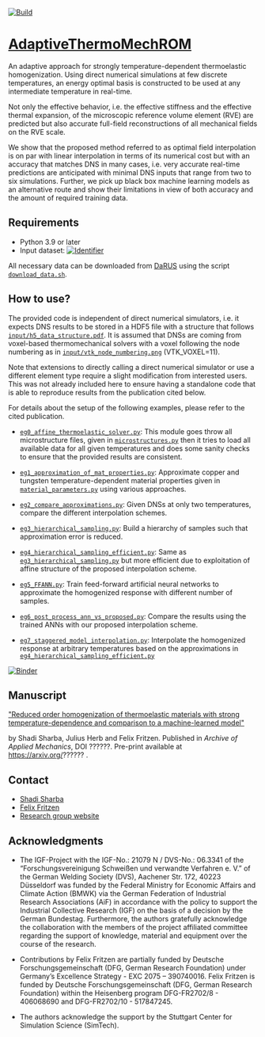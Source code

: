 <!--
https://docs.github.com/en/actions/quickstart
https://docs.github.com/en/actions/automating-builds-and-tests/building-and-testing-python
 -->
[![Build](https://github.com/DataAnalyticsEngineering/AdaptiveThermoMechROM/actions/workflows/github-actions.yml/badge.svg?branch=main)](https://github.com/DataAnalyticsEngineering/AdaptiveThermoMechROM/actions/workflows/github-actions.yml)

# [AdaptiveThermoMechROM](https://github.com/DataAnalyticsEngineering/AdaptiveThermoMechROM)

An adaptive approach for strongly temperature-dependent thermoelastic homogenization. Using direct numerical simulations at few
discrete temperatures, an energy optimal basis is constructed to be used at any intermediate temperature in real-time.

Not only the effective behavior, i.e. the effective stiffness and the effective thermal expansion, of the microscopic reference
volume element (RVE) are predicted but also accurate full-field reconstructions of all mechanical fields on the RVE scale.

We show that the proposed method referred to as optimal field interpolation is on par with linear interpolation in terms of its
numerical cost but with an accuracy that matches DNS in many cases, i.e. very accurate real-time predictions are anticipated with
minimal DNS inputs that range from two to six simulations. Further, we pick up black box machine learning models as an alternative
route and show their limitations in view of both accuracy and the amount of required training data.

## Requirements

- Python 3.9 or later
- Input
  dataset: [![Identifier](https://img.shields.io/badge/doi-10.18419%2Fdarus--2822-d45815.svg)](https://doi.org/10.18419/darus-2822)

All necessary data can be downloaded from [DaRUS](https://darus.uni-stuttgart.de/) using the script [`download_data.sh`](download_data.sh).

## How to use?

The provided code is independent of direct numerical simulators, i.e. it expects DNS results to be stored in a HDF5 file with a
structure that follows [`input/h5_data_structure.pdf`](input/h5_data_structure.pdf). It is assumed that DNSs are coming from voxel-based thermomechanical solvers
with a voxel following the node numbering as in [`input/vtk_node_numbering.png`](input/vtk_node_numbering.png) (VTK_VOXEL=11).

Note that extensions to directly calling a direct numerical simulator or use a different element type require a slight
modification from interested users. This was not already included here to ensure having a standalone code that is able to
reproduce results from the publication cited below.

For details about the setup of the following examples, please refer to the cited publication.

- [`eg0_affine_thermoelastic_solver.py`](eg0_affine_thermoelastic_solver.py):
  This module goes throw all microstructure files, given in [`microstructures.py`](microstructures.py) then it tries to load all available data for all
  given temperatures and does some sanity checks to ensure that the provided results are consistent.

- [`eg1_approximation_of_mat_properties.py`](eg1_approximation_of_mat_properties.py):
  Approximate copper and tungsten temperature-dependent material properties given in [`material_parameters.py`](material_parameters.py) using various
  approaches.

- [`eg2_compare_approximations.py`](eg2_compare_approximations.py):
  Given DNSs at only two temperatures, compare the different interpolation schemes.

- [`eg3_hierarchical_sampling.py`](eg3_hierarchical_sampling.py):
  Build a hierarchy of samples such that approximation error is reduced.

- [`eg4_hierarchical_sampling_efficient.py`](eg4_hierarchical_sampling_efficient.py):
  Same as [`eg3_hierarchical_sampling.py`](eg3_hierarchical_sampling.py) but more efficient due to exploitation of affine structure of the proposed interpolation
  scheme.

- [`eg5_FFANN.py`](eg5_FFANN.py):
  Train feed-forward artificial neural networks to approximate the homogenized response with different number of samples.

- [`eg6_post_process_ann_vs_proposed.py`](eg6_post_process_ann_vs_proposed.py):
  Compare the results using the trained ANNs with our proposed interpolation scheme.

- [`eg7_staggered_model_interpolation.py`](eg7_staggered_model_interpolation.py):
  Interpolate the homogenized response at arbitrary temperatures based on the approximations in [`eg4_hierarchical_sampling_efficient.py`](eg4_hierarchical_sampling_efficient.py)

<!-- https://mybinder.readthedocs.io/en/latest/using/config_files.html -->
[![Binder](https://mybinder.org/badge_logo.svg)](https://mybinder.org/v2/gh/DataAnalyticsEngineering/AdaptiveThermoMechROM/HEAD)

## Manuscript

["Reduced order homogenization of thermoelastic materials with strong temperature-dependence and comparison to a machine-learned model"](https://??????)

by Shadi Sharba, Julius Herb and Felix Fritzen. Published in *Archive of Applied Mechanics*, DOI ??????. Pre-print available
at https://arxiv.org/?????? .

## Contact

- [Shadi Sharba](mailto:shadi.sharba@mib.uni-stuttgart.de)
- [Felix Fritzen](mailto:fritzen@mib.uni-stuttgart.de)
- [Research group website](http://www.mib.uni-stuttgart.de/dae)

## Acknowledgments

- The IGF-Project with the IGF-No.: 21079 N / DVS-No.: 06.3341 of the “Forschungsvereinigung Schweißen und verwandte Verfahren e.
  V.” of the German Welding Society (DVS), Aachener Str. 172, 40223 Düsseldorf was funded by the Federal Ministry for Economic
  Affairs and Climate Action (BMWK) via the German Federation of Industrial Research Associations (AiF) in accordance with the
  policy to support the Industrial Collective Research (IGF) on the basis of a decision by the German Bundestag. Furthermore, the
  authors gratefully acknowledge the collaboration with the members of the project affiliated committee regarding the support of
  knowledge, material and equipment over the course of the research.

- Contributions by Felix Fritzen are partially funded by Deutsche Forschungsgemeinschaft (DFG, German Research Foundation) under
  Germany’s Excellence Strategy - EXC 2075 – 390740016. Felix Fritzen is funded by Deutsche Forschungsgemeinschaft (DFG, German
  Research Foundation) within the Heisenberg program DFG-FR2702/8 - 406068690 and DFG-FR2702/10 - 517847245.

- The authors acknowledge the support by the Stuttgart Center for Simulation Science (SimTech).
